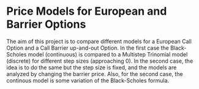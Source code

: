 # Price Models for European and Barrier Options
The aim of this project is to compare different models for a European Call Option and a Call Barrier up-and-out Option. In the first case the Black-Scholes model (continuous) is compared to a Multistep Trinomial model (discrete) for different step sizes (approaching 0). In the second case, the idea is to do the same but the step size is fixed, and the models are analyzed by changing the barrier price. Also, for the second case, the continous model is some variation of the Black-Scholes formula.

